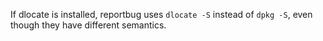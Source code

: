 If dlocate is installed,
reportbug uses `dlocate -S` instead of `dpkg -S`,
even though they have different semantics.
